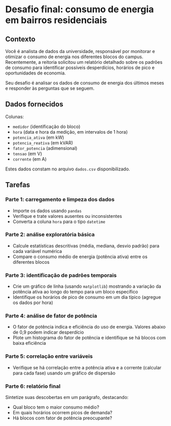 # Desafio final: consumo de energia em bairros residenciais

## Contexto

Você é analista de dados da universidade, responsável por monitorar e otimizar
o consumo de energia nos diferentes blocos do campus. Recentemente, a reitoria
solicitou um relatório detalhado sobre os padrões de consumo para identificar
possíveis desperdícios, horários de pico e oportunidades de economia.

Seu desafio é analisar os dados de consumo de energia dos últimos meses e
responder às perguntas que se seguem.

## Dados fornecidos

Colunas:

- `medidor` (identificação do bloco)
- `hora` (data e hora da medição, em intervalos de 1 hora)
- `potencia_ativa` (em kW)
- `potencia_reativa` (em kVAR)
- `fator_potencia` (adimensional)
- `tensao` (em V)
- `corrente` (em A)

Estes dados constam no arquivo `dados.csv` disponibilizado.

## Tarefas

### Parte 1: carregamento e limpeza dos dados

- Importe os dados usando `pandas`
- Verifique e trate valores ausentes ou inconsistentes
- Converta a coluna `hora` para o tipo `datetime`

### Parte 2: análise exploratória básica

- Calcule estatísticas descritivas (média, mediana, desvio padrão) para cada
variável numérica
- Compare o consumo médio de energia (potência ativa) entre os diferentes blocos

### Parte 3: identificação de padrões temporais

- Crie um gráfico de linha (usando `matplotlib`) mostrando a variação da
potência ativa ao longo do tempo para um bloco específico
- Identifique os horários de pico de consumo em um dia típico (agregue os dados
por hora)

### Parte 4: análise de fator de potência

- O fator de potência indica e eficiência do uso de energia. Valores abaixo de
0,9 podem indicar desperdício
- Plote um histograma do fator de potência e identifique se há blocos com baixa
eficiência

### Parte 5: correlação entre variáveis

- Verifique se há correlação entre a potência ativa e a corrente (calcular para
cada fase) usando um gráfico de dispersão

### Parte 6: relatório final

Sintetize suas descobertas em um parágrafo, destacando:

- Qual bloco tem o maior consumo médio?
- Em quais horários ocorrem picos de demanda?
- Há blocos com fator de potência preocupante?
